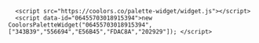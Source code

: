<!-- Coolors Palette Widget -->
      <script src="https://coolors.co/palette-widget/widget.js"></script>
      <script data-id="06455703018915394">new CoolorsPaletteWidget("06455703018915394", ["343B39","556694","E56B45","FDAC8A","202929"]); </script>
